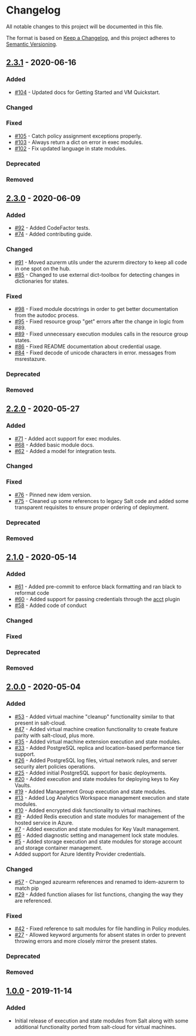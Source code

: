 # Changelog

All notable changes to this project will be documented in this file.

The format is based on [Keep a Changelog](https://keepachangelog.com/en/1.0.0/),
and this project adheres to [Semantic Versioning](https://semver.org/spec/v2.0.0.html).

## [2.3.1] - 2020-06-16

### Added

- [#104](https://github.com/eitrtechnologies/idem-azurerm/pull/104) - Updated docs for Getting Started and VM
  Quickstart.

### Changed

### Fixed

- [#105](https://github.com/eitrtechnologies/idem-azurerm/pull/105) - Catch policy assignment exceptions properly.
- [#103](https://github.com/eitrtechnologies/idem-azurerm/pull/103) - Always return a dict on error in exec modules.
- [#102](https://github.com/eitrtechnologies/idem-azurerm/pull/102) - Fix updated language in state modules.

### Deprecated

### Removed

## [2.3.0] - 2020-06-09

### Added

- [#92](https://github.com/eitrtechnologies/idem-azurerm/pull/92) - Added CodeFactor tests.
- [#74](https://github.com/eitrtechnologies/idem-azurerm/pull/74) - Added contributing guide.

### Changed

- [#91](https://github.com/eitrtechnologies/idem-azurerm/pull/91) - Moved azurerm utils under the azurerm directory to
  keep all code in one spot on the hub.
- [#85](https://github.com/eitrtechnologies/idem-azurerm/pull/85) - Changed to use external dict-toolbox for detecting
  changes in dictionaries for states.

### Fixed

- [#98](https://github.com/eitrtechnologies/idem-azurerm/pull/98) - Fixed module docstrings in order to get better
  documentation from the autodoc process.
- [#95](https://github.com/eitrtechnologies/idem-azurerm/pull/95) - Fixed resource group "get" errors after the change
  in logic from #89.
- [#89](https://github.com/eitrtechnologies/idem-azurerm/pull/89) - Fixed unnecessary execution modules calls in the
  resource group states.
- [#86](https://github.com/eitrtechnologies/idem-azurerm/pull/86) - Fixed README documentation about credential usage.
- [#84](https://github.com/eitrtechnologies/idem-azurerm/pull/84) - Fixed decode of unicode characters in error.
  messages from msrestazure.

### Deprecated

### Removed

## [2.2.0] - 2020-05-27

### Added

- [#71](https://github.com/eitrtechnologies/idem-azurerm/pull/71) - Added acct support for exec modules.
- [#68](https://github.com/eitrtechnologies/idem-azurerm/pull/68) - Added basic module docs.
- [#62](https://github.com/eitrtechnologies/idem-azurerm/pull/62) - Added a model for integration tests.

### Changed

### Fixed

- [#76](https://github.com/eitrtechnologies/idem-azurerm/pull/76) - Pinned new idem version.
- [#75](https://github.com/eitrtechnologies/idem-azurerm/pull/75) - Cleaned up some references to legacy Salt code and
  added some transparent requisites to ensure proper ordering of deployment.

### Deprecated

### Removed

## [2.1.0] - 2020-05-14

### Added

- [#61](https://github.com/eitrtechnologies/idem-azurerm/pull/61) - Added pre-commit to enforce black formatting and
  ran black to reformat code
- [#60](https://github.com/eitrtechnologies/idem-azurerm/pull/60) - Added support for passing credentials through the
  [acct](https://gitlab.com/saltstack/pop/acct) plugin
- [#58](https://github.com/eitrtechnologies/idem-azurerm/pull/58) - Added code of conduct

### Changed

### Fixed

### Deprecated

### Removed

## [2.0.0] - 2020-05-04

### Added

- [#53](https://github.com/eitrtechnologies/idem-azurerm/pull/53) - Added virtual machine "cleanup"
  functionality similar to that present in salt-cloud.
- [#47](https://github.com/eitrtechnologies/idem-azurerm/pull/47) - Added virtual machine creation
  functionality to create feature parity with salt-cloud, plus more.
- [#35](https://github.com/eitrtechnologies/idem-azurerm/pull/35) - Added virtual machine extension execution
  and state modules.
- [#33](https://github.com/eitrtechnologies/idem-azurerm/pull/33) - Added PostgreSQL replica and location-based
  performance tier support.
- [#26](https://github.com/eitrtechnologies/idem-azurerm/pull/26) - Added PostgreSQL log files, virtual network
  rules, and server security alert policies operations.
- [#25](https://github.com/eitrtechnologies/idem-azurerm/pull/25) - Added initial PostgreSQL support for basic
  deployments.
- [#20](https://github.com/eitrtechnologies/idem-azurerm/pull/20) - Added execution and state modules for
  deploying keys to Key Vaults.
- [#19](https://github.com/eitrtechnologies/idem-azurerm/pull/19) - Added Management Group execution and state
  modules.
- [#13](https://github.com/eitrtechnologies/idem-azurerm/pull/13) - Added Log Analytics Workspace management
  execution and state modules.
- [#10](https://github.com/eitrtechnologies/idem-azurerm/pull/10) - Added encrypted disk functionality to
  virtual machines.
- [#9](https://github.com/eitrtechnologies/idem-azurerm/pull/9) - Added Redis execution and state modules for
  management of the hosted service in Azure.
- [#7](https://github.com/eitrtechnologies/idem-azurerm/pull/7) - Added execution and state modules for Key
  Vault management.
- [#6](https://github.com/eitrtechnologies/idem-azurerm/pull/6) - Added diagnostic setting and management lock
  state modules.
- [#5](https://github.com/eitrtechnologies/idem-azurerm/pull/5) - Added storage execution and state modules for
  storage account and storage container management.
- Added support for Azure Identity Provider credentials.

### Changed

- [#57](https://github.com/eitrtechnologies/idem-azurerm/pull/57) - Changed azurearm references and renamed to
  idem-azurerm to match pip
- [#29](https://github.com/eitrtechnologies/idem-azurerm/pull/29) - Added function aliases for list functions,
  changing the way they are referenced.

### Fixed

- [#42](https://github.com/eitrtechnologies/idem-azurerm/pull/42) - Fixed reference to salt modules for file
  handling in Policy modules.
- [#27](https://github.com/eitrtechnologies/idem-azurerm/pull/27) - Allowed keyword arguments for absent states
  in order to prevent throwing errors and more closely mirror the present states.

### Deprecated

### Removed

## [1.0.0] - 2019-11-14

### Added

- Initial release of execution and state modules from Salt along with some additional functionality ported from
  salt-cloud for virtual machines.

[2.3.1]: https://github.com/eitrtechnologies/idem-azurerm/compare/v2.3.0...v2.3.1
[2.3.0]: https://github.com/eitrtechnologies/idem-azurerm/compare/v2.2.0...v2.3.0
[2.2.0]: https://github.com/eitrtechnologies/idem-azurerm/compare/v2.1.0...v2.2.0
[2.1.0]: https://github.com/eitrtechnologies/idem-azurerm/compare/v2.0.0...v2.1.0
[2.0.0]: https://github.com/eitrtechnologies/idem-azurerm/compare/v1.0.0...v2.0.0
[1.0.0]: https://github.com/eitrtechnologies/idem-azurerm/releases/tag/v1.0.0
